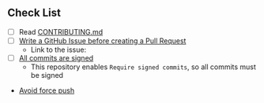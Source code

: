 ## Check List

<!-- Please check the list. Please don't remove the check list. -->

- [ ] Read [CONTRIBUTING.md](https://github.com/suzuki-shunsuke/require-pr-review-app/blob/main/CONTRIBUTING.md)
- [ ] [Write a GitHub Issue before creating a Pull Request](https://github.com/suzuki-shunsuke/oss-contribution-guide/blob/main/README.md#create-an-issue-before-creating-a-pull-request)
  - Link to the issue:
- [ ] [All commits are signed](https://github.com/suzuki-shunsuke/oss-contribution-guide/blob/main/docs/commit-signing.md)
  - This repository enables `Require signed commits`, so all commits must be signed
- [Avoid force push](https://github.com/suzuki-shunsuke/oss-contribution-guide?tab=readme-ov-file#dont-do-force-pushes-after-opening-pull-requests)

<!-- Please write the description here -->

